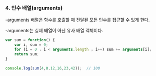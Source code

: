 ### 4. 인수 배열(arguments)

-arguments 배열은 함수를 호출할 때 전달된 모든 인수를 접근할 수 있게 한다.

-arguments는 실제 배열이 아닌 유사 배열 객체이다.

```javascript 1.8
var sum = function() {
    var i, sum = 0;
    for (i = 0 ; i < arguments.length ; i++) sum += arguments[i];
    return sum;
}
    
console.log(sum(4,8,12,16,23,42));  // 108
```